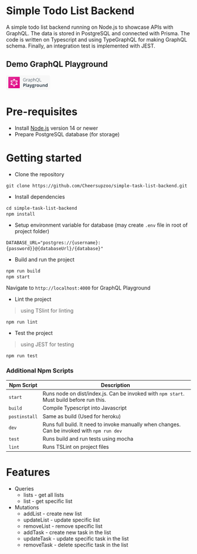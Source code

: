 # Simple Todo List Backend
A simple todo list backend running on Node.js to showcase APIs with GraphQL. The data is stored in PostgreSQL and connected with Prisma. The code is written on Typescript and using TypeGraphQL for making GraphQL schema. Finally, an integration test is implemented with JEST.

## Demo GraphQL Playground
[<img width="120" src="./assets/GraphQLPlaygroundButton.png"/>](https://simple-todo-list-999.herokuapp.com/)

# Pre-requisites
- Install [Node.js](https://nodejs.org/en/) version 14 or newer
- Prepare PostgreSQL database (for storage)
  

# Getting started
- Clone the repository
```
git clone https://github.com/Cheersupzoo/simple-task-list-backend.git
```
- Install dependencies
```
cd simple-task-list-backend
npm install
```
- Setup environment variable for database (may create `.env` file in root of project folder)
```
DATABASE_URL="postgres://{username}:{password}}@{databaseUrl}/{database}"
```

- Build and run the project
```
npm run build
npm start
```
  Navigate to `http://localhost:4000` for GraphQL Playground

- Lint the project
> using TSlint for linting
```
npm run lint
```

- Test the project
> using JEST for testing
```
npm run test
```

### Additional Npm Scripts

| Npm Script    | Description                                                                                 |
| ------------- | ------------------------------------------------------------------------------------------- |
| `start`       | Runs node on dist/index.js. Can be invoked with `npm start`. Must build before run this.    |
| `build`       | Compile Typescript into Javascript                                                          |
| `postinstall` | Same as build (Used for heroku)                                                             |
| `dev`         | Runs full build. It need to invoke manually when changes. Can be invoked with `npm run dev` |
| `test`        | Runs build and run tests using mocha                                                        |
| `lint`        | Runs TSLint on project files                                                                |


# Features
- Queries
  - lists - get all lists
  - list - get specific list
- Mutations
  - addList - create new list
  - updateList - update specific list
  - removeList - remove specific list
  - addTask - create new task in the list
  - updateTask - update specific task in the list
  - removeTask - delete specific task in the list